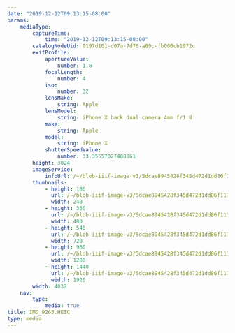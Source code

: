 ```yaml
---
date: "2019-12-12T09:13:15-08:00"
params:
    mediaType:
        captureTime:
            time: "2019-12-12T09:13:15-08:00"
        catalogNodeUid: 0197d101-d07a-7d76-a69c-fb000cb1972c
        exifProfile:
            apertureValue:
                number: 1.8
            focalLength:
                number: 4
            iso:
                number: 32
            lensMake:
                string: Apple
            lensModel:
                string: iPhone X back dual camera 4mm f/1.8
            make:
                string: Apple
            model:
                string: iPhone X
            shutterSpeedValue:
                number: 33.35557027488861
        height: 3024
        imageService:
            infoUrl: /~/blob-iiif-image-v3/5dcae8945428f345d472d1dd86f117d8611f5e82105c537a42a6de4327d16b00/info.json
        thumbnails:
            - height: 180
              url: /~/blob-iiif-image-v3/5dcae8945428f345d472d1dd86f117d8611f5e82105c537a42a6de4327d16b00/full/240%2C180/0/default.jpg
              width: 240
            - height: 360
              url: /~/blob-iiif-image-v3/5dcae8945428f345d472d1dd86f117d8611f5e82105c537a42a6de4327d16b00/full/480%2C360/0/default.jpg
              width: 480
            - height: 540
              url: /~/blob-iiif-image-v3/5dcae8945428f345d472d1dd86f117d8611f5e82105c537a42a6de4327d16b00/full/720%2C540/0/default.jpg
              width: 720
            - height: 960
              url: /~/blob-iiif-image-v3/5dcae8945428f345d472d1dd86f117d8611f5e82105c537a42a6de4327d16b00/full/1280%2C960/0/default.jpg
              width: 1280
            - height: 1440
              url: /~/blob-iiif-image-v3/5dcae8945428f345d472d1dd86f117d8611f5e82105c537a42a6de4327d16b00/full/1920%2C1440/0/default.jpg
              width: 1920
        width: 4032
    nav:
        type:
            media: true
title: IMG_9265.HEIC
type: media
---
```

